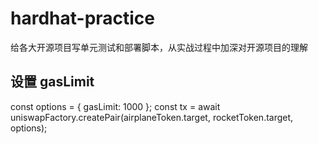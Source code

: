 # hardhat-practice
给各大开源项目写单元测试和部署脚本，从实战过程中加深对开源项目的理解

## 设置 gasLimit
const options = { gasLimit: 1000 };
const tx = await uniswapFactory.createPair(airplaneToken.target, rocketToken.target, options);

